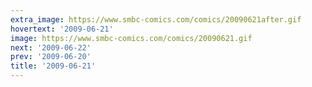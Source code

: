 ```yaml
---
extra_image: https://www.smbc-comics.com/comics/20090621after.gif
hovertext: '2009-06-21'
image: https://www.smbc-comics.com/comics/20090621.gif
next: '2009-06-22'
prev: '2009-06-20'
title: '2009-06-21'
---
```

